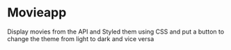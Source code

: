 # Movieapp
Display movies from the API and Styled them using CSS and put a button to change the theme from light to dark and vice versa
